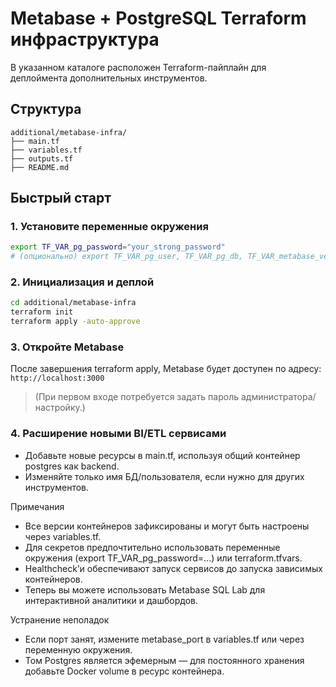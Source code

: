 # Metabase + PostgreSQL Terraform инфраструктура
В указанном каталоге расположен Terraform-пайплайн для деплоймента дополнительных инструментов.

## Структура
```
additional/metabase-infra/
├── main.tf
├── variables.tf
├── outputs.tf
├── README.md
```
## Быстрый старт

### 1. Установите переменные окружения

```sh
export TF_VAR_pg_password="your_strong_password"
# (опционально) export TF_VAR_pg_user, TF_VAR_pg_db, TF_VAR_metabase_version, TF_VAR_postgres_version
```

### 2. Инициализация и деплой
```sh
cd additional/metabase-infra
terraform init
terraform apply -auto-approve
```

### 3. Откройте Metabase
После завершения terraform apply, Metabase будет доступен по адресу:
`http://localhost:3000`

> (При первом входе потребуется задать пароль администратора/настройку.)

### 4. Расширение новыми BI/ETL сервисами
- Добавьте новые ресурсы в main.tf, используя общий контейнер postgres как backend.
- Изменяйте только имя БД/пользователя, если нужно для других инструментов.

Примечания
- Все версии контейнеров зафиксированы и могут быть настроены через variables.tf.
- Для секретов предпочтительно использовать переменные окружения (export TF_VAR_pg_password=...) или terraform.tfvars.
- Healthcheck’и обеспечивают запуск сервисов до запуска зависимых контейнеров.
- Теперь вы можете использовать Metabase SQL Lab для интерактивной аналитики и дашбордов.

Устранение неполадок
- Если порт занят, измените metabase_port в variables.tf или через переменную окружения.
- Том Postgres является эфемерным — для постоянного хранения добавьте Docker volume в ресурс контейнера.